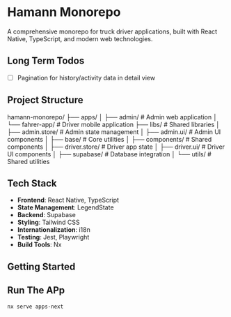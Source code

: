 # Hamann Monorepo

A comprehensive monorepo for truck driver applications, built with React Native, TypeScript, and modern web technologies.

## Long Term Todos
- [ ] Pagination for history/activity data in detail view

## Project Structure

hamann-monorepo/
├── apps/
│ ├── admin/ # Admin web application
│ └── fahrer-app/ # Driver mobile application
├── libs/ # Shared libraries
│ ├── admin.store/ # Admin state management
│ ├── admin.ui/ # Admin UI components
│ ├── base/ # Core utilities
│ ├── components/ # Shared components
│ ├── driver.store/ # Driver app state
│ ├── driver.ui/ # Driver UI components
│ ├── supabase/ # Database integration
│ └── utils/ # Shared utilities

## Tech Stack

- **Frontend**: React Native, TypeScript
- **State Management**: LegendState
- **Backend**: Supabase
- **Styling**: Tailwind CSS
- **Internationalization**: i18n
- **Testing**: Jest, Playwright
- **Build Tools**: Nx

## Getting Started

## Run The APp

`nx serve apps-next`
